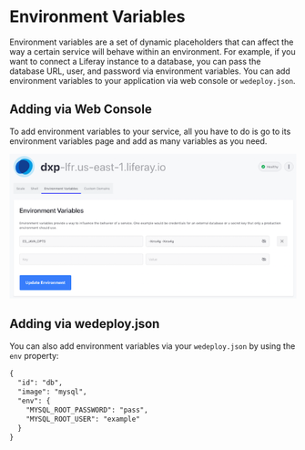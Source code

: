 # Environment Variables

Environment variables are a set of dynamic placeholders that can affect the way
a certain service will behave within an environment. For example, if you want to
connect a Liferay instance to a database, you can pass the database URL, user,
and password via environment variables. You can add environment variables to
your application via web console or `wedeploy.json`.

## Adding via Web Console

To add environment variables to your service, all you have to do is go to its
environment variables page and add as many variables as you need.

![Figure 1: You can add environment variables via the web console.](../../images/web-console-env-variables.png)

## Adding via wedeploy.json

You can also add environment variables via your `wedeploy.json` by using the 
`env` property: 

    {
      "id": "db",
      "image": "mysql",
      "env": {
        "MYSQL_ROOT_PASSWORD": "pass",
        "MYSQL_ROOT_USER": "example"
      }
    }
